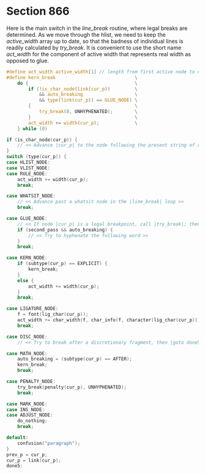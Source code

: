 # Section 866

Here is the main switch in the *line_break* routine, where legal breaks are determined.
As we move through the hlist, we need to keep the *active_width* array up to date, so that the badness of individual lines is readily calculated by *try_break*.
It is convenient to use the short name *act_width* for the component of active width that represents real width as opposed to glue.

```c include/breaker.h
#define act_width active_width[1] // length from first active node to current node
#define kern_break                             \
    do {                                       \
        if (!is_char_node(link(cur_p))         \
            && auto_breaking                   \
            && type(link(cur_p)) == GLUE_NODE) \
        {                                      \
            try_break(0, UNHYPHENATED);        \
        }                                      \
        act_width += width(cur_p);             \
    } while (0)
```

```c << Call |try_break| if |cur_p| is a legal breakpoint; on the second pass, also try to hyphenate the next word, if |cur_p| is a glue node; then advance |cur_p| to the next node of the paragraph that could possibly be a legal breakpoint >>=
if (is_char_node(cur_p)) {
    // << Advance |cur_p| to the node following the present string of characters >>
}
switch (type(cur_p)) {
case HLIST_NODE:
case VLIST_NODE:
case RULE_NODE:
    act_width += width(cur_p);
    break;

case WHATSIT_NODE:
    // << Advance past a whatsit node in the |line_break| loop >>
    break;

case GLUE_NODE:
    // << If node |cur_p| is a legal breakpoint, call |try_break|; then update the active widths by including the glue in |glue_ptr(cur_p)| >>
    if (second_pass && auto_breaking) {
        // << Try to hyphenate the following word >>
    }
    break;

case KERN_NODE:
    if (subtype(cur_p) == EXPLICIT) {
        kern_break;
    }
    else {
        act_width += width(cur_p);
    }
    break;

case LIGATURE_NODE:
    f = font(lig_char(cur_p));
    act_width += char_width(f, char_info(f, character(lig_char(cur_p))));
    break;

case DISC_NODE:
    // << Try to break after a discretionary fragment, then |goto done5| >>

case MATH_NODE:
    auto_breaking = (subtype(cur_p) == AFTER);
    kern_break;
    break;

case PENALTY_NODE:
    try_break(penalty(cur_p), UNHYPHENATED);
    break;

case MARK_NODE:
case INS_NODE:
case ADJUST_NODE:
    do_nothing;
    break;

default:
    confusion("paragraph");
}
prev_p = cur_p;
cur_p = link(cur_p);
done5:
```
